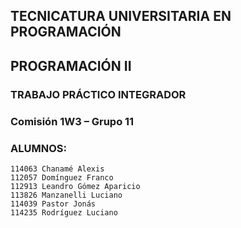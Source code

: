 ## TECNICATURA UNIVERSITARIA EN PROGRAMACIÓN
## PROGRAMACIÓN II
### TRABAJO PRÁCTICO INTEGRADOR
### Comisión 1W3 – Grupo 11

### ALUMNOS:
```
114063 Chanamé Alexis
112057 Domínguez Franco
112913 Leandro Gómez Aparicio
113826 Manzanelli Luciano
114039 Pastor Jonás
114235 Rodríguez Luciano
```

